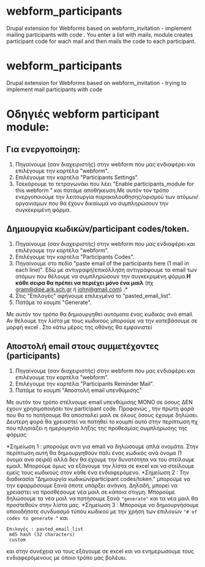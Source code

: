 # webform_participants
Drupal extension for Webforms based on webform_invitation - implement mailing participants with code .
You enter a list with mails, module creates participant code for wach mail and then mails the code to each participant.

# webform_participants
Drupal extension for Webforms based on webform_invitation - trying to implement mail participants with code


# Οδηγιές webform participant module:

## **Για ενεργοποίηση:**

 1. Πηγαίνουμε (σαν διαχειριστής) στην webform που μας ενδιαφέρει και επιλέγουμε την καρτέλα "webform".
 2. Επιλέγουμε την καρτέλα "Participants Settings". 
 3. Τσεκάρουμε το τετραγωνάκι που λέει "Enable participants_module for this webform " και πατάμε αποθήκευση.Με αυτόν τον τρόπο ενεργοποιούμε την λειτουργία παρακολούθησης/ορισμού των ατόμων/οργανισμων που θα έχουν δικαίωμα να συμπληρώσουν την συγκεκριμένη φόρμα.
 
## **Δημιουργία κωδικών/participant codes/token.**

 1. Πηγαίνουμε (σαν διαχειριστής) στην webform που μας ενδιαφέρει και επιλέγουμε την καρτέλα "webform".
 2. Επιλέγουμε την καρτέλα "Participants Codes". 
 3. Πηγαίνουμε στο πεδίο "paste email of the participants here (1 mail in each line)". Εδώ με αντιγραφή/επικόλληση αντιγράφουμε τα email των ατόμων που θέλουμε να συμπληρώσουν την συγκεκριμένη φόρμα.**Η κάθε σειρα θα πρέπει να περιέχει μόνο ένα μαιλ** (πχ gram@dipe.ark.sch.gr ή john@gmail.com) .*
 4. Στις "Επιλογές" αφήνουμε επιλεγμένο το "pasted_email_list".
 5. Πατάμε το κουμπί "Generate".
 
 Με αυτόν τον τρόπο θα δημιουργηθεί αυτόματα ένας κωδικός ανά email. Αν θέλουμε την λίστα με τους κωδικούς μπορούμε να την κατεβάσουμε σε μορφή excel . Στο κάτω μέρος της οθόνης θα εμφανιστεί

## **Αποστολή email στους συμμετέχοντες (participants)**

 1. Πηγαίνουμε (σαν διαχειριστής) στην webform που μας ενδιαφέρει και επιλέγουμε την καρτέλα "webform".
 2. Επιλέγουμε την καρτέλα "Participants Reminder Mail". 
 3. Πατάμε το κουμπί "Αποστολή email υπενθύμισης"
 
 Με αυτόν τον τρόπο στέλνουμε email υπενθύμισης ΜΟΝΟ σε όσους ΔΕΝ έχουν χρησιμοποιήσει τον participant code. Προφανώς , την πρώτη φορά που θα το πατήσουμε θα αποσταλεί μαιλ σε όλους όσους έχουμε δηλώσει. Δευτερη φορά θα χρειαστεί να πατηθεί το κουμπί αυτό στην περίπτωση πχ που πλησιάζει η ημερομηνία λήξης της προθεσμίας συμπλήρωσης της φόρμας 


*Σημείωση 1 : μπορούμε αντι για email να δηλώσουμε απλά ονομάτα. Στην περίπτωση αυτή θα δημιουργηθούν πάλι ένας κωδικός ανά όνομα (1 όνομα ανα σειρά) αλλά δεν θα έχουμε την δυνατότητα να του στείλουμε εμαιλ. Μπορούμε όμως να εξάγουμε την λίστα σε excel και να στείλουμε εμείς τους κωδικούς στον κάθε ένα ενδιαφερόμενο.
*Σημείωση 2 : Την διαδικασία "Δημιουργία κωδικών/participant codes/token." μπορούμε να την εφαρμόσουμε ξανά όποτε υπάρξει ανάγκη. Δηλαδή, μπορεί να χρειαστει να προσθέσουμε νέα μαιλ σε κάποια στιγμη. Μπορούμε δηλώσουμε τα νέα μαιλ να πατήσουμε ξανά `"generate"` και τα νέα μαιλ θα προστεθούν στην λίστα μας.
*Σημείωση 3 : Μπορούμε να δημιουργήσουμε οποιοδήποτε συνδυασμό τύπου κωδικού με την χρήση των επιλογών `"# of codes to generate "` και 

    Επιλογές : pasted_email_list
     md5 hash (32 characters)
     custom
και στην συνέχεια να τους εξάγουμε σε excel και να ενημερωσουμε τους ενδιαφερόμενους με όποιο τρόπο μας βολέυει.
